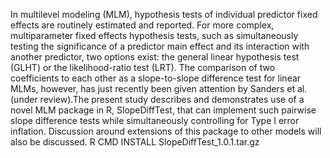 In multilevel modeling (MLM), hypothesis tests of individual predictor fixed effects are routinely estimated and reported. For more complex, multiparameter fixed effects hypothesis tests, such as simultaneously testing the significance of a predictor main effect and its interaction with another predictor, two options exist: the general linear hypothesis test (GLHT) or the likelihood-ratio test (LRT). The comparison of two coefficients to each other as a slope-to-slope difference test for linear MLMs, however, has just recently been given attention by Sanders et al. (under review).The present study describes and demonstrates use of a novel MLM package in R, SlopeDiffTest, that can implement such pairwise slope difference tests while simultaneously controlling for Type I error inflation. Discussion around extensions of this package to other models will also be discussed.
R CMD INSTALL SlopeDiffTest_1.0.1.tar.gz
